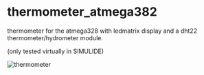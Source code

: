 # thermometer_atmega382

thermometer for the atmega328 with ledmatrix display and a dht22 thermometer/hydrometer module.

(only tested virtually in SIMULIDE)

![thermometer](https://github.com/Nr5/thermometer_atmega382/assets/5329468/db64d0ec-3d07-4747-8298-dbee4535e6ff)
